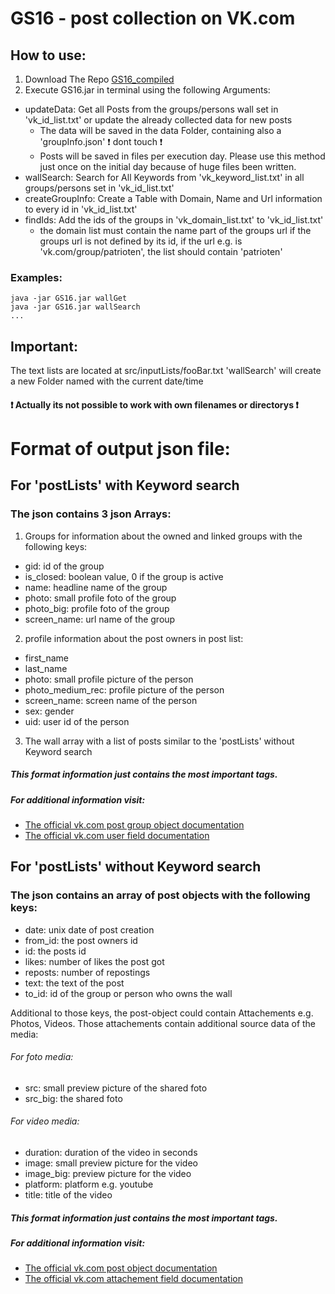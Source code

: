 # GS16 - post collection on VK.com
## How to use:

1. Download The Repo [GS16_compiled](https://github.com/Eik-S/GS16_compiled)
2. Execute GS16.jar in terminal using the following Arguments:
  - updateData: Get all Posts from the groups/persons wall set in 'vk_id_list.txt' or update the already collected data for new posts 
    - The data will be saved in the data Folder, containing also a 'groupInfo.json' :exclamation: dont touch :exclamation:
    - Posts will be saved in files per execution day. Please use this method just once on the initial day because of huge files been written.
  - wallSearch: Search for All Keywords from 'vk_keyword_list.txt' in all groups/persons set in 'vk_id_list.txt'
  - createGroupInfo: Create a Table with Domain, Name and Url information to every id in 'vk_id_list.txt'
  - findIds: Add the ids of the groups in 'vk_domain_list.txt' to 'vk_id_list.txt'
    - the domain list must contain the name part of the groups url if the groups url is not defined by its id, if the url e.g. is 'vk.com/group/patrioten', the list should contain 'patrioten'
  
### Examples:
```
java -jar GS16.jar wallGet
java -jar GS16.jar wallSearch
...
```

## Important:
The text lists are located at src/inputLists/fooBar.txt
'wallSearch' will create a new Folder named with the current date/time
#### :exclamation: Actually its not possible to work with own filenames or directorys :exclamation: 


# Format of output json file:

## For 'postLists' with Keyword search
### The json contains 3 json Arrays:
1. Groups for information about the owned and linked groups with the following keys:
  - gid: id of the group
  - is_closed: boolean value, 0 if the group is active
  - name: headline name of the group
  - photo: small profile foto of the group
  - photo_big: profile foto of the group
  - screen_name: url name of the group
2. profile information about the post owners in post list:
  - first_name
  - last_name
  - photo: small profile picture of the person
  - photo_medium_rec: profile picture of the person
  - screen_name: screen name of the person
  - sex: gender
  - uid: user id of the person
3. The wall array with a list of posts similar to the 'postLists' without Keyword search

##### This format information just contains the most important tags.
##### For additional information visit: 
- [The official vk.com post group object documentation](https://vk.com/dev/fields_groups)
- [The official vk.com user field documentation](https://vk.com/dev/fields)

## For 'postLists' without Keyword search
### The json contains an array of post objects with the following keys:
- date: unix date of post creation
- from_id: the post owners id
- id: the posts id
- likes: number of likes the post got
- reposts: number of repostings
- text: the text of the post
- to_id: id of the group or person who owns the wall

Additional to those keys, the post-object could contain Attachements e.g. Photos, Videos.
Those attachements contain additional source data of the media:

###### For foto media:
- src: small preview picture of the shared foto
- src_big: the shared foto

###### For video media:
- duration: duration of the video in seconds
- image: small preview picture for the video
- image_big: preview picture for the video
- platform: platform e.g. youtube
- title: title of the video

##### This format information just contains the most important tags.
##### For additional information visit: 
- [The official vk.com post object documentation](https://vk.com/dev/post)
- [The official vk.com attachement field documentation](https://vk.com/dev/attachments_w)

